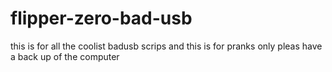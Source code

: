 # flipper-zero-bad-usb
this is for all the coolist badusb scrips and this is for pranks only pleas have a back up of the computer
